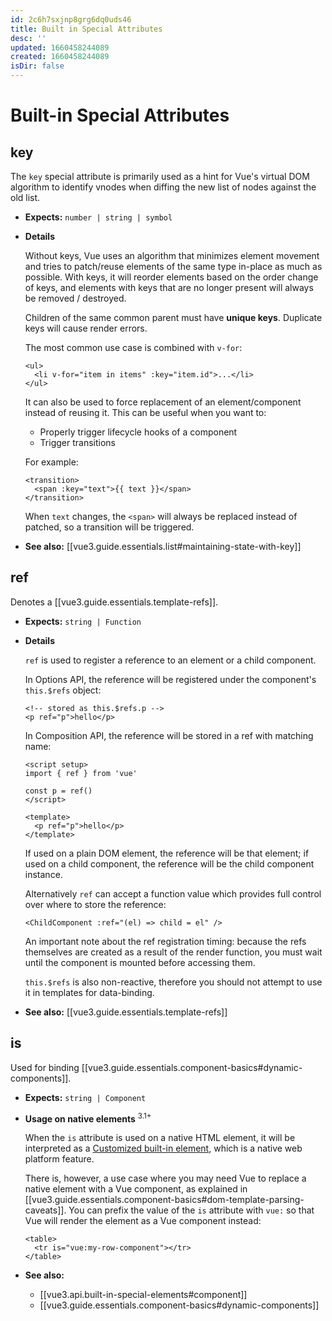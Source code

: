 ```yaml
---
id: 2c6h7sxjnp8grg6dq0uds46
title: Built in Special Attributes
desc: ''
updated: 1660458244089
created: 1660458244089
isDir: false
---
```

# Built-in Special Attributes

## key

The `key` special attribute is primarily used as a hint for Vue's virtual DOM algorithm to identify vnodes when diffing the new list of nodes against the old list.

- **Expects:** `number | string | symbol`

- **Details**

  Without keys, Vue uses an algorithm that minimizes element movement and tries to patch/reuse elements of the same type in-place as much as possible. With keys, it will reorder elements based on the order change of keys, and elements with keys that are no longer present will always be removed / destroyed.

  Children of the same common parent must have **unique keys**. Duplicate keys will cause render errors.

  The most common use case is combined with `v-for`:

  ```vue-html
  <ul>
    <li v-for="item in items" :key="item.id">...</li>
  </ul>
  ```

  It can also be used to force replacement of an element/component instead of reusing it. This can be useful when you want to:

  - Properly trigger lifecycle hooks of a component
  - Trigger transitions

  For example:

  ```vue-html
  <transition>
    <span :key="text">{{ text }}</span>
  </transition>
  ```

  When `text` changes, the `<span>` will always be replaced instead of patched, so a transition will be triggered.

- **See also:** [[vue3.guide.essentials.list#maintaining-state-with-key]]

## ref

Denotes a [[vue3.guide.essentials.template-refs]].

- **Expects:** `string | Function`

- **Details**

  `ref` is used to register a reference to an element or a child component.

  In Options API, the reference will be registered under the component's `this.$refs` object:

  ```vue-html
  <!-- stored as this.$refs.p -->
  <p ref="p">hello</p>
  ```

  In Composition API, the reference will be stored in a ref with matching name:

  ```vue
  <script setup>
  import { ref } from 'vue'

  const p = ref()
  </script>

  <template>
    <p ref="p">hello</p>
  </template>
  ```

  If used on a plain DOM element, the reference will be that element; if used on a child component, the reference will be the child component instance.

  Alternatively `ref` can accept a function value which provides full control over where to store the reference:

  ```vue-html
  <ChildComponent :ref="(el) => child = el" />
  ```

  An important note about the ref registration timing: because the refs themselves are created as a result of the render function, you must wait until the component is mounted before accessing them.

  `this.$refs` is also non-reactive, therefore you should not attempt to use it in templates for data-binding.

- **See also:** [[vue3.guide.essentials.template-refs]]

## is

Used for binding [[vue3.guide.essentials.component-basics#dynamic-components]].

- **Expects:** `string | Component`

- **Usage on native elements** <sup class="vt-badge">3.1+</sup>

  When the `is` attribute is used on a native HTML element, it will be interpreted as a [Customized built-in element](https://html.spec.whatwg.org/multipage/custom-elements.html#custom-elements-customized-builtin-example), which is a native web platform feature.

  There is, however, a use case where you may need Vue to replace a native element with a Vue component, as explained in [[vue3.guide.essentials.component-basics#dom-template-parsing-caveats]]. You can prefix the value of the `is` attribute with `vue:` so that Vue will render the element as a Vue component instead:

  ```vue-html
  <table>
    <tr is="vue:my-row-component"></tr>
  </table>
  ```

- **See also:**

  - [[vue3.api.built-in-special-elements#component]]
  - [[vue3.guide.essentials.component-basics#dynamic-components]]
